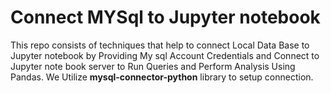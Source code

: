 # Connect MYSql to Jupyter notebook
This repo consists of techniques that help to connect Local Data Base to Jupyter notebook by Providing My sql Account Credentials and Connect to Jupyter note book server to Run Queries and Perform Analysis Using Pandas.
We Utilize **mysql-connector-python** library  to setup connection.

